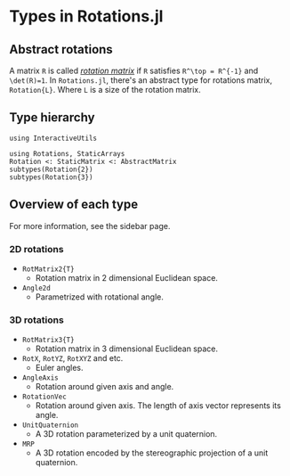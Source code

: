 # Types in Rotations.jl

## Abstract rotations
A matrix ``R`` is called [*rotation matrix*](https://en.wikipedia.org/wiki/Rotation_matrix) if ``R`` satisfies ``R^\top = R^{-1}`` and ``\det(R)=1``.
In `Rotations.jl`, there's an abstract type for rotations matrix, `Rotation{L}`.
Where `L` is a size of the rotation matrix.

## Type hierarchy

```@setup hierarchy
using InteractiveUtils
```

```@repl hierarchy
using Rotations, StaticArrays
Rotation <: StaticMatrix <: AbstractMatrix
subtypes(Rotation{2})
subtypes(Rotation{3})
```

## Overview of each type
For more information, see the sidebar page.

### 2D rotations
* `RotMatrix2{T}`
    * Rotation matrix in 2 dimensional Euclidean space.
* `Angle2d`
    * Parametrized with rotational angle.

### 3D rotations
* `RotMatrix3{T}`
    * Rotation matrix in 3 dimensional Euclidean space.
* `RotX`, `RotYZ`, `RotXYZ` and etc.
    * Euler angles.
* `AngleAxis`
    * Rotation around given axis and angle.
* `RotationVec`
    * Rotation around given axis. The length of axis vector represents its angle.
* `UnitQuaternion`
    * A 3D rotation parameterized by a unit quaternion.
* `MRP`
    * A 3D rotation encoded by the stereographic projection of a unit quaternion.
